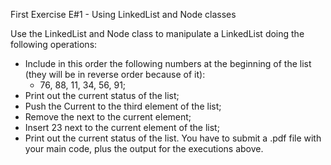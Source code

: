 First Exercise E#1 - Using LinkedList and Node classes

Use the LinkedList and Node class to manipulate a LinkedList doing the following operations:
- Include in this order the following numbers at the beginning of the list (they will be in reverse order because of it):
  - 76, 88, 11, 34, 56, 91;
- Print out the current status of the list;
- Push the Current to the third element of the list;
- Remove the next to the current element;
- Insert 23 next to the current element of the list;
- Print out the current status of the list.
You have to submit a .pdf  file with your main code, plus the output for the executions above.